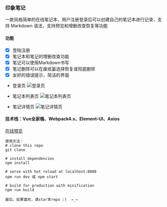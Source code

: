 ### 印象笔记

一款风格简单的在线笔记本，用户注册登录后可以创建自己的笔记本进行记录，支持 Markdown 语法，支持预览和增删改查恢复等功能
#### 功能
- [x]  登陆注册
- [x] 笔记本和笔记的增删改查功能
- [x] 笔记可以使用Markdown书写
- [x] 笔记删除可以在废纸篓选择恢复或彻底删除
- [x] 友好的错误提示，简洁的界面

- 登录页
![登录页](https://upload-images.jianshu.io/upload_images/5548587-0d7fb873120c44e1.png?imageMogr2/auto-orient/strip%7CimageView2/2/w/1240)

- 笔记本列表页
![笔记本列表页](https://upload-images.jianshu.io/upload_images/5548587-6e0eaa63a9292e0f.png?imageMogr2/auto-orient/strip%7CimageView2/2/w/1240)

- 笔记详情页
![笔记详情页](https://upload-images.jianshu.io/upload_images/5548587-a954a13df02b45e8.png?imageMogr2/auto-orient/strip%7CimageView2/2/w/1240)

#### 技术栈：Vue全家桶、Webpack4.x、Element-UI、Axios
[在线预览](https://honohonoho.github.io/vue-evernote/dist/index.html)

```
使用方法：
# clone this repo
git clone

# install dependencies
npm install

# serve with hot reload at localhost:8080
npm run dev 或 npm start

# build for production with minification
npm run build

最后，如果喜欢，请star本repo :)  →_→
```

